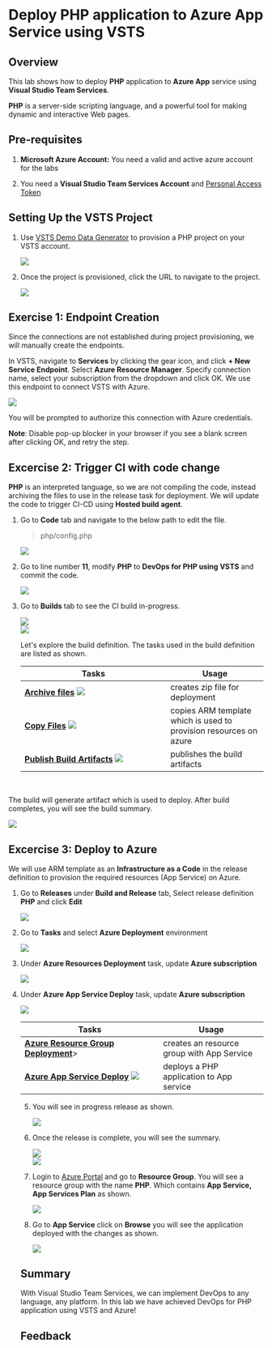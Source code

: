 # Deploy PHP application to Azure App Service using VSTS

## Overview

This lab shows how to deploy **PHP** application to **Azure App** service using **Visual Studio Team Services**.

**PHP** is a server-side scripting language, and a powerful tool for making dynamic and interactive Web pages.

## Pre-requisites

 1. **Microsoft Azure Account:**  You need a valid and active azure account for the labs
 
 2.  You need a **Visual Studio Team Services Account** and <a href="https://docs.microsoft.com/en-us/vsts/accounts/use-personal-access-tokens-to-authenticate">Personal Access Token</a>

 ## Setting Up the VSTS Project

1. Use <a href="https://vstsdemogenerator.azurewebsites.net" target="_blank">VSTS Demo Data Generator</a> to provision a PHP project on your VSTS account.

   <img src="images/vstsdemogen.png">


2. Once the project is provisioned, click the URL to navigate to the project.

   <img src="images/vsts_demogenerator_create.png">


## Exercise 1: Endpoint Creation
Since the connections are not established during project provisioning, we will manually create the endpoints.

In VSTS, navigate to **Services** by clicking the gear icon, and click  **+ New Service Endpoint**. Select **Azure Resource Manager**. Specify connection name, select your subscription from the dropdown and click OK. We use this endpoint to connect VSTS with Azure.

   <img src="images/services_endpoint.png">


You will be prompted to authorize this connection with Azure credentials.

**Note**: Disable pop-up blocker in your browser if you see a blank screen after clicking OK, and retry the step.


## Excercise 2: Trigger CI with code change

**PHP** is an interpreted language, so we are not compiling the code, instead archiving the files to use in the release task for deployment.
We will update the code to trigger CI-CD using **Hosted build agent**.

1. Go to **Code** tab and navigate to the below path to edit the file.

   >php/config.php

   <img src="images/code1.png">

2. Go to line number **11**, modify **PHP** to **DevOps for PHP using VSTS** and commit the code.

   <img src="images/code_editing.png">

3. Go to **Builds** tab to see the CI build in-progress.

   <img src="images/build.png">

   <br/>

   <img src="images/in_progress_build.png">


   Let's explore the build definition. The tasks used in the build definition are listed as shown. 

   <table width="100%">
   <thead>
      <tr>
         <th width="60%"><b>Tasks</b></th>
         <th><b>Usage</b></th>
      </tr>
   </thead>
   <tr>
      <td><a href="https://docs.microsoft.com/en-us/vsts/build-release/tasks/utility/archive-files"><b>Archive files</b></a> <img src="images/Archive.png"></td>
      <td>creates zip file for deployment</td>
   </tr>
   <tr>
      <td><a href="https://docs.microsoft.com/en-gb/vsts/build-release/tasks/utility/copy-files"><b>Copy Files</b></a> <img src="images/copyfiles.png"></td>
      <td>copies ARM template which is used to provision resources on azure </td>
   </tr>
   <tr>
      <td><a href="https://docs.microsoft.com/en-gb/vsts/build-release/tasks/utility/publish-build-artifacts"><b>Publish Build Artifacts</b></a> <img src="images/PublishArtifact.png"> </td>
      <td> publishes the build artifacts </td>
   </tr>
   </table>

   <br/>

The build will generate artifact which is used to deploy. After build completes, you will see the build summary.

  <img src="images/build_summary.png">

## Excercise 3: Deploy to Azure

We will use ARM template as an **Infrastructure as a Code**  in the release definition to provision the required resources (App Service) on Azure.
 
1. Go to **Releases** under **Build and Release** tab, Select release definition **PHP** and click **Edit**

   <img src="images/release_def.png">
 

2. Go to **Tasks** and select **Azure Deployment** environment

   <img src="images/azuredeployment.png">

3. Under **Azure Resources Deployment** task, update **Azure subscription**

   <img src="images/azure_sub.png">

4. Under **Azure App Service Deploy** task, update **Azure subscription** 

   <img src="images/azure_app_service.png">



   <table width="100%">
   <thead>
      <tr>
         <th width="57%"><b>Tasks</b></th>
         <th><b>Usage</b></th>
      </tr>
   </thead>
   <tr>
      <td><a href="https://github.com/Microsoft/vsts-tasks/blob/master/Tasks/AzureResourceGroupDeployment/README.md"><b>Azure Resource Group Deployment</b></a>></td>
      <td>creates an resource group with App Service  </td>
   </tr>
   <tr>
      <td><a href="https://github.com/Microsoft/vsts-tasks/blob/master/Tasks/AzureRmWebAppDeployment/README.md"><b>Azure App Service Deploy</b></a> <img src="images/webapp.png"> </td>
      <td>deploys a PHP application to App service</td>
   </tr>
   <tr>
  </table>


5. You will see in progress release as shown.

   <img src="images/release_in_progress.png">

6. Once the release is complete, you  will see the summary.

   <img src="images/release_summary.png">

   <br/>

   <img src="images/release_logs.png">

7. Login to [Azure Portal](https://portal.azure.com) and go to  **Resource Group**. You will see a resource group with the name **PHP**. Which contains **App Service, App Services Plan** as shown.

   <img src="images/azure.png">

8. Go to **App Service** click on **Browse** you will see the application deployed with the changes as shown.

   <img src="images/website_php.png">

## Summary
  
With Visual Studio Team Services, we can implement DevOps to any language, any platform. In this lab we have achieved DevOps for PHP application using VSTS and Azure! 

## Feedback 

